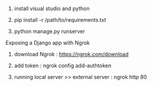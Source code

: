1. install visual studio and python
   
2. pip install -r /path/to/requirements.txt
  
3. python manage.py runserver 


Exposing a Django app with Ngrok

1. download Ngrok : https://ngrok.com/download
   
2. add token : ngrok config add-authtoken <token>

3. running local server >> external server : ngrok http 80
